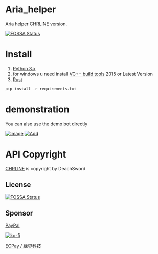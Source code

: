 # Aria_helper

Aria helper CHRLINE version.

[![FOSSA Status](https://app.fossa.com/api/projects/git%2Bgithub.com%2FYiJhu%2FAria_helper.svg?type=shield)](https://app.fossa.com/projects/git%2Bgithub.com%2FYiJhu%2FAria_helper?ref=badge_shield)

# Install
1. [Python 3.x](https://python.org)
2. for windows u need install [VC++ build tools](https://visualstudio.microsoft.com/downloads) 2015 or Latest Version
3. [Rust](https://rust-lang.org)

```python
pip install -r requirements.txt
```

# demonstration

You can also use the demo bot directly

[![image](https://github.com/YiJhu/Aria_helper/blob/main/docs/demon.png)](https://line.me/R/ti/p/g3c8dOwDFb)
[![Add](https://github.com/YiJhu/Aria_helper/blob/main/docs/add.png)](https://line.me/R/ti/p/g3c8dOwDFb)

# API Copyright

[CHRLINE](https://github.com/DeachSword/CHRLINE) is copyright by DeachSword


## License
[![FOSSA Status](https://app.fossa.com/api/projects/git%2Bgithub.com%2FYiJhu%2FAria_helper.svg?type=large)](https://app.fossa.com/projects/git%2Bgithub.com%2FYiJhu%2FAria_helper?ref=badge_large)


## Sponsor

[PayPal](www.paypal.me/YiJhu486/)

[![ko-fi](https://ko-fi.com/img/githubbutton_sm.svg)](https://ko-fi.com/Z8Z5D0PMY)

[ECPay / 綠界科技](https://payment.ecpay.com.tw/Broadcaster/Donate/84BC907808572266E03FD0FCE2A26318)


